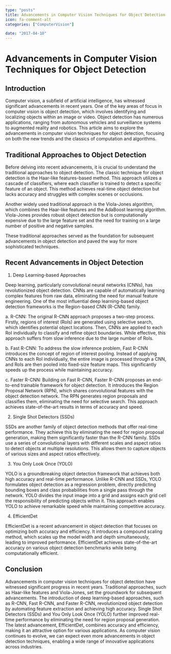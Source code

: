 ```yaml
---
type: "posts"
title: Advancements in Computer Vision Techniques for Object Detection
icon: fa-comment-alt
categories: ["ComputerVision"]

date: "2017-04-10"
---
```




# Advancements in Computer Vision Techniques for Object Detection

## Introduction

Computer vision, a subfield of artificial intelligence, has witnessed significant advancements in recent years. One of the key areas of focus in computer vision is object detection, which involves identifying and localizing objects within an image or video. Object detection has numerous applications, ranging from autonomous vehicles and surveillance systems to augmented reality and robotics. This article aims to explore the advancements in computer vision techniques for object detection, focusing on both the new trends and the classics of computation and algorithms.

## Traditional Approaches to Object Detection

Before delving into recent advancements, it is crucial to understand the traditional approaches to object detection. The classic technique for object detection is the Haar-like features-based method. This approach utilizes a cascade of classifiers, where each classifier is trained to detect a specific feature of an object. This method achieves real-time object detection but lacks accuracy and struggles with complex scenes or occlusions.

Another widely used traditional approach is the Viola-Jones algorithm, which combines the Haar-like features and the AdaBoost learning algorithm. Viola-Jones provides robust object detection but is computationally expensive due to the large feature set and the need for training on a large number of positive and negative samples.

These traditional approaches served as the foundation for subsequent advancements in object detection and paved the way for more sophisticated techniques.

## Recent Advancements in Object Detection

1. Deep Learning-based Approaches

Deep learning, particularly convolutional neural networks (CNNs), has revolutionized object detection. CNNs are capable of automatically learning complex features from raw data, eliminating the need for manual feature engineering. One of the most influential deep learning-based object detection frameworks is the Region-based CNN (R-CNN) family.

a. R-CNN: The original R-CNN approach proposes a two-step process. Firstly, regions of interest (RoIs) are generated using selective search, which identifies potential object locations. Then, CNNs are applied to each RoI individually to classify and refine object boundaries. While effective, this approach suffers from slow inference due to the large number of RoIs.

b. Fast R-CNN: To address the slow inference problem, Fast R-CNN introduces the concept of region of interest pooling. Instead of applying CNNs to each RoI individually, the entire image is processed through a CNN, and RoIs are then pooled into fixed-size feature maps. This significantly speeds up the process while maintaining accuracy.

c. Faster R-CNN: Building on Fast R-CNN, Faster R-CNN proposes an end-to-end trainable framework for object detection. It introduces the Region Proposal Network (RPN), which shares convolutional features with the object detection network. The RPN generates region proposals and classifies them, eliminating the need for selective search. This approach achieves state-of-the-art results in terms of accuracy and speed.

2. Single Shot Detectors (SSDs)

SSDs are another family of object detection methods that offer real-time performance. They achieve this by eliminating the need for region proposal generation, making them significantly faster than the R-CNN family. SSDs use a series of convolutional layers with different scales and aspect ratios to detect objects at multiple resolutions. This allows them to capture objects of various sizes and aspect ratios effectively.

3. You Only Look Once (YOLO)

YOLO is a groundbreaking object detection framework that achieves both high accuracy and real-time performance. Unlike R-CNN and SSDs, YOLO formulates object detection as a regression problem, directly predicting bounding boxes and class probabilities from a single pass through the network. YOLO divides the input image into a grid and assigns each grid cell the responsibility of predicting objects within it. This approach enables YOLO to achieve remarkable speed while maintaining competitive accuracy.

4. EfficientDet

EfficientDet is a recent advancement in object detection that focuses on optimizing both accuracy and efficiency. It introduces a compound scaling method, which scales up the model width and depth simultaneously, leading to improved performance. EfficientDet achieves state-of-the-art accuracy on various object detection benchmarks while being computationally efficient.

## Conclusion

Advancements in computer vision techniques for object detection have witnessed significant progress in recent years. Traditional approaches, such as Haar-like features and Viola-Jones, set the groundwork for subsequent advancements. The introduction of deep learning-based approaches, such as R-CNN, Fast R-CNN, and Faster R-CNN, revolutionized object detection by automating feature extraction and achieving high accuracy. Single Shot Detectors (SSDs) and You Only Look Once (YOLO) further improved real-time performance by eliminating the need for region proposal generation. The latest advancement, EfficientDet, combines accuracy and efficiency, making it an attractive option for various applications. As computer vision continues to evolve, we can expect even more advancements in object detection techniques, enabling a wide range of innovative applications across industries.